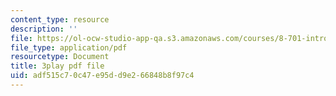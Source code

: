 ```yaml
---
content_type: resource
description: ''
file: https://ol-ocw-studio-app-qa.s3.amazonaws.com/courses/8-701-introduction-to-nuclear-and-particle-physics-fall-2020/adf515c70c47e95dd9e266848b8f97c4_tnxXcxiJnho.pdf
file_type: application/pdf
resourcetype: Document
title: 3play pdf file
uid: adf515c7-0c47-e95d-d9e2-66848b8f97c4
---
```

